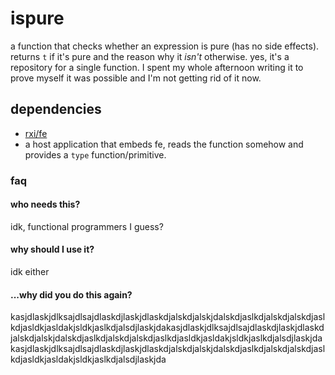 # ispure
a function that checks whether an expression is pure (has no side effects). returns `t` if it's pure and the reason why it *isn't* otherwise.
yes, it's a repository for a single function. I spent my whole afternoon writing it to prove myself it was possible and I'm not getting rid of it now.

## dependencies
- [rxi/fe](https://github.com/rxi/fe)
- a host application that embeds fe, reads the function somehow and provides a `type` function/primitive.

### faq

#### who needs this?
idk, functional programmers I guess?

#### why should I use it?
idk either

#### ...why did you do this again?
kasjdlaskjdlksajdlsajdlaskdjlaskjdlaskdjalskdjalskjdalskdjaslkdjalskdjalskdjaslkdjasldkjasldakjsldkjaslkdjalsdjlaskjdakasjdlaskjdlksajdlsajdlaskdjlaskjdlaskdjalskdjalskjdalskdjaslkdjalskdjalskdjaslkdjasldkjasldakjsldkjaslkdjalsdjlaskjdakasjdlaskjdlksajdlsajdlaskdjlaskjdlaskdjalskdjalskjdalskdjaslkdjalskdjalskdjaslkdjasldkjasldakjsldkjaslkdjalsdjlaskjda
